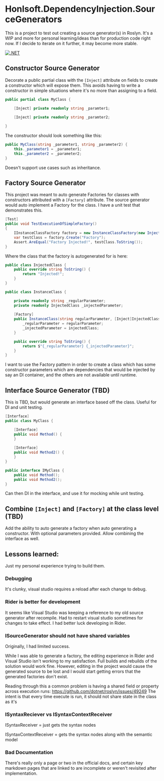 ﻿# Honlsoft.DependencyInjection.SourceGenerators

This is a project to test out creating a source generator(s) in Roslyn.
It's a WIP and more for personal learning/ideas than for production code right now.
If I decide to iterate on it further, it may become more stable.

[![.NET](https://github.com/jerhon/hs-dependency-injection-source-generators/actions/workflows/dotnet.yml/badge.svg?branch=main)](https://github.com/jerhon/hs-dependency-injection-source-generators/actions/workflows/dotnet.yml)

## Constructor Source Generator

Decorate a public partial class with the `[Inject]` attribute on fields to create a constructor which will expose them.
This avoids having to write a constructor in simple situations where it's no more than assigning to a field.

```csharp
public partial class MyClass {

    [Inject] private readonly string _paramter1;
    
    [Inject] private readonly string _paramter2;

}
```

The constructor should look something like this:

```csharp
public MyClass(string _parameter1, string _parameter2) {
    this._parameter1 = _parameter1;
    this._parameter2 = _parameter2;
}
```

Doesn't support use cases such as inheritance.

## Factory Source Generator

This project was meant to auto generate Factories for classes with constructors attributed with a `[Factory]` attribute.
The source generator would auto implement a Factory for the class.
I have a unit test that demonstrates this.

```csharp
[Test]
public void TestExecutionOfSimpleFactory() 
{
    IInstanceClassFactory factory = new InstanceClassFactory(new InjectedClass());
    var testClass = factory.Create("Factory");
    Assert.AreEqual("Factory Injected!", testClass.ToString());
}
```

Where the class that the factory is autogenerated for is here:

```csharp
public class InjectedClass {
    public override string ToString() {
        return "Injected!";
    }
}

public class InstanceClass {

    private readonly string _regularParameter;
    private readonly InjectedClass _injectedParameter;
    
    [Factory]
    public InstanceClass(string regularParameter, [Inject]InjectedClass injectedClass) {
        _regularParameter = regularParameter;
        _injectedParameter = injectedClass;
    }

    public override string ToString() {
        return $"{_regularParameter} {_injectedParameter}";
    }
}
```

I want to use the Factory pattern in order to create a class which has some constructor parameters which are dependencies that would be injected by say an DI container, and the others are not available until runtime.


## Interface Source Generator (TBD)

This is TBD, but would generate an interface based off the class.  Useful for DI and unit testing.

```csharp
[Interface]
public class MyClass {

    [Interface]
    public void Method() {
    }
    
    [Interface]
    public void Method2() {
    }
}
```


```csharp
public interface IMyClass {
    public void Method();
    public void Method2();
}
```

Can then DI in the interface, and use it for mocking while unit testing.

## Combine `[Inject]` and `[Factory]` at the class level (TBD)

Add the ability to auto generate a factory when auto generating a constructor.
With optional parameters provided.  Allow combining the interface as well.


## Lessons learned:

Just my personal experience trying to build them.

### Debugging

It's clunky, visual studio requires a reload after each change to debug.

### Rider is better for development

It seems like Visual Studio was keeping a reference to my old source generator after recompile.
Had to restart visual studio sometimes for changes to take effect.
I had better luck developing in Rider.

### ISourceGenerator should not have shared variables

Originally, I had limited success.

While I was able to generate a factory, the editing experience in Rider and Visual Studio isn't working to my satisfaction.
Full builds and rebuilds of the solution would work fine.  However, editing in the project would cause the generated source to be lost and I would start getting errors that the generated factories don't exist.

Reading through this a common problem is having a shared field or property across execution runs: https://github.com/dotnet/roslyn/issues/49249
The intent is that every time execute is run, it should not share state in the class as it's

### ISyntaxReciever vs ISyntaxContextReceiver

ISyntaxReceiver = just gets the syntax nodes

ISyntaxContextReceiver = gets the syntax nodes along with the semantic model

### Bad Documentation

There's really only a page or two in the official docs, and certain key  markdown pages that are linked to are incomplete or weren't revisited after implementation.
